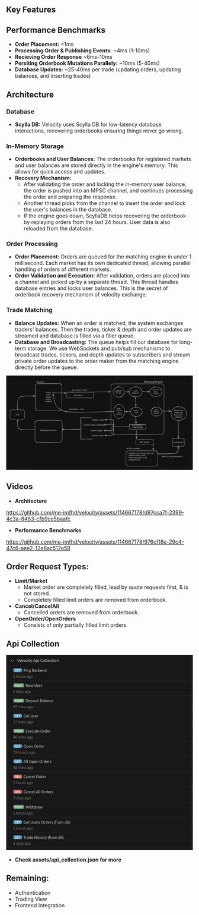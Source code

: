 ## Key Features
## Performance Benchmarks
- **Order Placement:** <1ms
- **Processing Order & Publishing Events:** ~4ms (1-10ms)
- **Recieving Order Response** ~6ms-10ms
- **Persiting Orderbook Mutations Parallely:** ~10ms (5-40ms)
- **Database Updates:** ~25-40ms per trade (updating orders, updating balances, and inserting trades)

## Architecture
### Database
- **Scylla DB:** Velocity uses Scylla DB for low-latency database interactions, recovering orderbooks ensuring things never go wrong.
### In-Memory Storage
- **Orderbooks and User Balances:** The orderbooks for registered markets and user balances are stored directly in the engine's memory. This allows for quick access and updates.
- **Recovery Mechanism:** 
    - After validating the order and locking the in-memory user balance, the order is pushed into an MPSC channel, and continues processing the order and preparing the response. 
    - Another thread picks from the channel to insert the order and lock the user's balances in the database. 
    - If the engine goes down, ScyllaDB helps recovering the orderbook by replaying orders from the last 24 hours. User data is also reloaded from the database.
### Order Processing
- **Order Placement:** Orders are queued for the matching engine in under 1 millisecond. Each market has its own dedicated thread, allowing parallel handling of orders of different markets.
- **Order Validation and Execution:** After validation, orders are placed into a channel and picked up by a separate thread. This thread handles database entries and locks user balances. This is the secret of orderbook recovery mechanism of velocity exchange.
### Trade Matching
- **Balance Updates:** When an order is matched, the system exchanges traders' balances. Then the trades, ticker & depth and order updates are streamed and database is filled via a filler queue.
- **Database and Broadcasting:** The queue helps fill our database for long-term storage. We use WebSockets and pub/sub mechanisms to broadcast trades, tickers, and depth updates to subscribers and stream private order updates to the order maker from the matching engine directly before the queue.

<center><img src="./assets/architecture.png"></center>

## Videos
- **Architecture**
  
https://github.com/me-imfhd/velocity/assets/114667178/d97cca7f-2399-4c3a-8463-cfb9ce5baafc

- **Performance Benchmarks**
  
https://github.com/me-imfhd/velocity/assets/114667178/976cf18e-29c4-47c6-aee2-12e6ac512e58

## Order Request Types:
- **Limit/Market** 
    - Market order are completely filled, lead by quote requests first, & is not stored. 
    - Completely filled limit orders are removed from orderbook.
- **Cancel/CancelAll** 
    - Cancelled orders are removed from orderbook.
- **OpenOrder/OpenOrders**
    - Consists of only partially filled limit orders.

## Api Collection
<center><img src="./assets/api_col.png"></center>

- **Check assets/api_collection.json for more**

## Remaining:
- Authentication
- Trading View
- Frontend Integration
